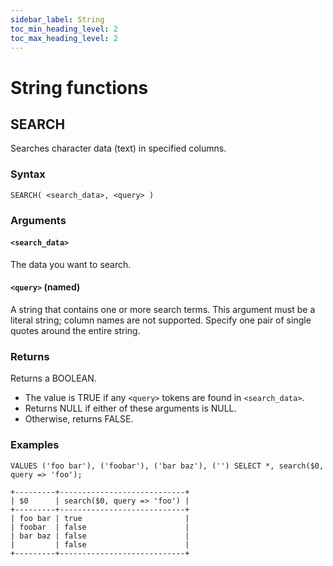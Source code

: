 ```yaml
---
sidebar_label: String
toc_min_heading_level: 2
toc_max_heading_level: 2
---
```


# String functions

## SEARCH

Searches character data (text) in specified columns.

### Syntax

```scopeql
SEARCH( <search_data>, <query> )
```

### Arguments

#### `<search_data>`

The data you want to search.

#### `<query>` (named)

A string that contains one or more search terms. This argument must be a literal string; column names are not supported. Specify one pair of single quotes around the entire string.

### Returns

Returns a BOOLEAN.

* The value is TRUE if any `<query>` tokens are found in `<search_data>`.
* Returns NULL if either of these arguments is NULL.
* Otherwise, returns FALSE.

### Examples

```scopeql
VALUES ('foo bar'), ('foobar'), ('bar baz'), ('') SELECT *, search($0, query => 'foo');
```

```
+---------+----------------------------+
| $0      | search($0, query => 'foo') |
+---------+----------------------------+
| foo bar | true                       |
| foobar  | false                      |
| bar baz | false                      |
|         | false                      |
+---------+----------------------------+
```
